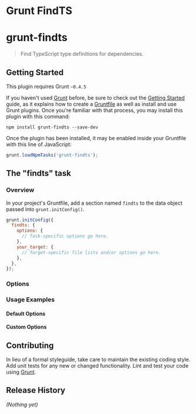 # Grunt FindTS


# grunt-findts

> Find TypeScript type definitions for dependencies.

## Getting Started
This plugin requires Grunt `~0.4.5`

If you haven't used [Grunt](http://gruntjs.com/) before, be sure to check out the [Getting Started](http://gruntjs.com/getting-started) guide, as it explains how to create a [Gruntfile](http://gruntjs.com/sample-gruntfile) as well as install and use Grunt plugins. Once you're familiar with that process, you may install this plugin with this command:

```shell
npm install grunt-findts --save-dev
```

Once the plugin has been installed, it may be enabled inside your Gruntfile with this line of JavaScript:

```js
grunt.loadNpmTasks('grunt-findts');
```

## The "findts" task

### Overview
In your project's Gruntfile, add a section named `findts` to the data object passed into `grunt.initConfig()`.

```js
grunt.initConfig({
  findts: {
    options: {
      // Task-specific options go here.
    },
    your_target: {
      // Target-specific file lists and/or options go here.
    },
  },
});
```

### Options

### Usage Examples

#### Default Options

#### Custom Options

## Contributing
In lieu of a formal styleguide, take care to maintain the existing coding style. Add unit tests for any new or changed functionality. Lint and test your code using [Grunt](http://gruntjs.com/).

## Release History
_(Nothing yet)_
